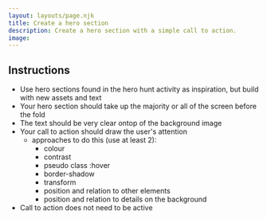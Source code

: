 ```yaml
---
layout: layouts/page.njk
title: Create a hero section
description: Create a hero section with a simple call to action.
image:
---
```


## Instructions
- Use hero sections found in the hero hunt activity as inspiration, but build with new assets and text
- Your hero section should take up the majority or all of the screen before the fold
- The text should be very clear ontop of the background image
- Your call to action should draw the user's attention
  - approaches to do this (use at least 2):
    - colour
    - contrast
    - pseudo class :hover
    - border-shadow
    - transform
    - position and relation to other elements
    - position and relation to details on the background
- Call to action does not need to be active